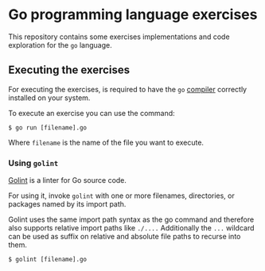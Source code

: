 # Go programming language exercises

This repository contains some exercises implementations and code exploration for the `go` language.

## Executing the exercises

For executing the exercises, is required to have the `go` [compiler](https://golang.org/doc/install/source#go14) correctly installed on your system.

To execute an exercise you can use the command:

```
$ go run [filename].go
```

Where `filename` is the name of the file you want to execute.

### Using `golint`

[Golint](https://github.com/golang/lint) is a linter for Go source code. 

For using it, invoke `golint` with one or more filenames, directories, or packages named by its import path.

Golint uses the same import path syntax as the go command and therefore also supports relative import paths like `./....` Additionally the `...` wildcard can be used as suffix on relative and absolute file paths to recurse into them.

```
$ golint [filename].go
```
